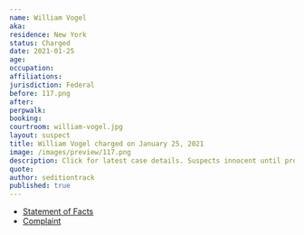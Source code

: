 ```yaml
---
name: William Vogel
aka:
residence: New York
status: Charged
date: 2021-01-25
age:
occupation:
affiliations:
jurisdiction: Federal
before: 117.png
after:
perpwalk:
booking:
courtroom: william-vogel.jpg
layout: suspect
title: William Vogel charged on January 25, 2021
image: /images/preview/117.png
description: Click for latest case details. Suspects innocent until proven guilty.
quote:
author: seditiontrack
published: true
---
```


- [Statement of Facts](https://assets.documentcloud.org/documents/20463469/williamvogel.pdf)
- [Complaint](https://www.justice.gov/opa/page/file/1360591/download)